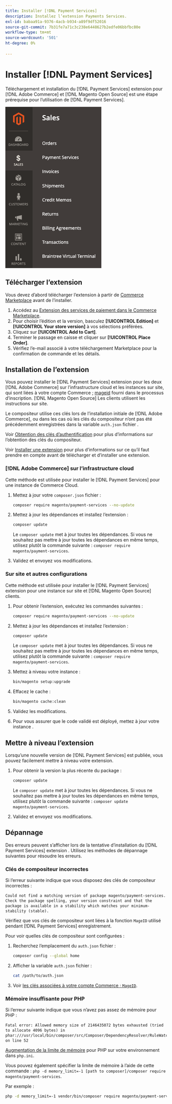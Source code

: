 ```yaml
---
title: Installer [!DNL Payment Services]
description: Installez l’extension Payments Services.
exl-id: babaa91a-9376-4acb-b934-a89f9df52016
source-git-commit: 7b31fe7a71c3c238e6448627b2edfe06bbfbc80e
workflow-type: tm+mt
source-wordcount: '501'
ht-degree: 0%

---
```


# Installer [!DNL Payment Services]

Téléchargement et installation du [!DNL Payment Services] extension pour [!DNL Adobe Commerce] et [!DNL Magento Open Source] est une étape prérequise pour l’utilisation de [!DNL Payment Services].

![[!DNL Payment Services] vue d’administration de l’extension](assets/admin-view.png)

## Télécharger l’extension

Vous devez d’abord télécharger l’extension à partir de [Commerce Marketplace](https://experienceleague.adobe.com/docs/commerce-admin/start/resources/commerce-marketplace.html) avant de l’installer.

1. Accédez au [Extension des services de paiement dans le Commerce Marketplace](https://marketplace.magento.com/magento-payment-services.html).
1. Pour choisir l’édition et la version, basculez **[!UICONTROL Edition]** et **[!UICONTROL Your store version]** à vos sélections préférées.
1. Cliquez sur **[!UICONTROL Add to Cart]**.
1. Terminer le passage en caisse et cliquer sur **[!UICONTROL Place Order]**.
1. Vérifiez l’e-mail associé à votre téléchargement Marketplace pour la confirmation de commande et les détails.

## Installation de l’extension

Vous pouvez installer le [!DNL Payment Services] extension pour les deux [!DNL Adobe Commerce] sur l’infrastructure cloud et les instances sur site, qui sont liées à votre compte Commerce ; [mageid](https://devdocs.magento.com/marketplace/sellers/profile-personal.html#field-descriptions) fourni dans le processus d’inscription. [!DNL Magento Open Source] Les clients utilisent les instructions sur site.

Le compositeur utilise ces clés lors de l’installation initiale de [!DNL Adobe Commerce], ou dans les cas où les clés du compositeur n’ont pas été précédemment enregistrées dans la variable `auth.json` fichier .

Voir [Obtention des clés d’authentification](https://devdocs.magento.com/guides/v2.4/install-gde/prereq/connect-auth.html) pour plus d’informations sur l’obtention des clés du compositeur.

Voir [Installer une extension](https://devdocs.magento.com/guides/v2.4/install-gde/install/cli/extensions.html) pour plus d’informations sur ce qu’il faut prendre en compte avant de télécharger et d’installer une extension.

### [!DNL Adobe Commerce] sur l’infrastructure cloud

Cette méthode est utilisée pour installer le [!DNL Payment Services] pour une instance de Commerce Cloud.

1. Mettez à jour votre `composer.json` fichier :

   ```bash
   composer require magento/payment-services --no-update
   ```

1. Mettez à jour les dépendances et installez l’extension :

   ```bash
   composer update
   ```

   Le `composer update` met à jour toutes les dépendances. Si vous ne souhaitez pas mettre à jour toutes les dépendances en même temps, utilisez plutôt la commande suivante : `composer require magento/payment-services`.

1. Validez et envoyez vos modifications.

### Sur site et autres configurations

Cette méthode est utilisée pour installer le [!DNL Payment Services] extension pour une instance sur site et [!DNL Magento Open Source] clients.

1. Pour obtenir l’extension, exécutez les commandes suivantes :

   ```bash
   composer require magento/payment-services --no-update
   ```

1. Mettez à jour les dépendances et installez l’extension :

   ```bash
   composer update
   ```

   Le `composer update` met à jour toutes les dépendances. Si vous ne souhaitez pas mettre à jour toutes les dépendances en même temps, utilisez plutôt la commande suivante : `composer require magento/payment-services`.

1. Mettez à niveau votre instance :

   ```bash
   bin/magento setup:upgrade
   ```

1. Effacez le cache :

   ```bash
   bin/magento cache:clean
   ```

1. Validez les modifications.
1. Pour vous assurer que le code validé est déployé, mettez à jour votre instance .

## Mettre à niveau l’extension

Lorsqu’une nouvelle version de [!DNL Payment Services] est publiée, vous pouvez facilement mettre à niveau votre extension.

1. Pour obtenir la version la plus récente du package :

   ```bash
   composer update
   ```

   Le `composer update` met à jour toutes les dépendances. Si vous ne souhaitez pas mettre à jour toutes les dépendances en même temps, utilisez plutôt la commande suivante : `composer update magento/payment-services`.

1. Validez et envoyez vos modifications.

## Dépannage

Des erreurs peuvent s’afficher lors de la tentative d’installation du [!DNL Payment Services] extension . Utilisez les méthodes de dépannage suivantes pour résoudre les erreurs.

### Clés de compositeur incorrectes

Si l’erreur suivante indique que vous disposez des clés de compositeur incorrectes :

```terminal
Could not find a matching version of package magento/payment-services. Check the package spelling, your version constraint and that the package is available in a stability which matches your minimum-stability (stable).
```

Vérifiez que vos clés de compositeur sont liées à la fonction `MageID` utilisé pendant [!DNL Payment Services] enregistrement.

Pour voir quelles clés de compositeur sont configurées :

1. Recherchez l’emplacement du `auth.json` fichier :

   ```bash
   composer config --global home
   ```

1. Afficher la variable `auth.json` fichier :

   ```bash
   cat /path/to/auth.json
   ```

1. Voir [les clés associées à votre compte Commerce ; `MageID`](https://devdocs.magento.com/guides/v2.4/install-gde/prereq/connect-auth.html).

### Mémoire insuffisante pour PHP

Si l’erreur suivante indique que vous n’avez pas assez de mémoire pour PHP :

```terminal
Fatal error: Allowed memory size of 2146435072 bytes exhausted (tried to allocate 4096 bytes) in phar:///usr/local/bin/composer/src/Composer/DependencyResolver/RuleWatchGraph.php on line 52
```

[Augmentation de la limite de mémoire](https://devdocs.magento.com/cloud/project/magento-app-php-ini.html#increase-php-memory-limit) pour PHP sur votre environnement dans `php.ini`.

Vous pouvez également spécifier la limite de mémoire à l’aide de cette commande : `php -d memory_limit=-1 [path to composer]/composer require magento/payment-services`.

Par exemple :

```bash
php -d memory_limit=-1 vendor/bin/composer require magento/payment-services
```
